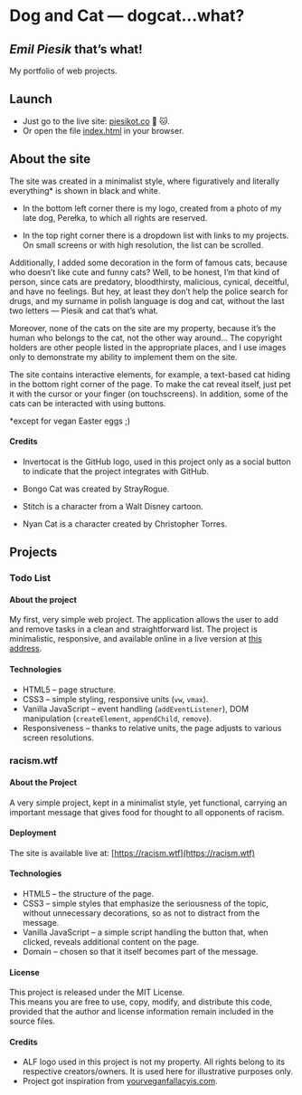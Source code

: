 # Dog and Cat — dogcat...what?

## _Emil Piesik_ that’s what!

My portfolio of web projects.

## Launch

- Just go to the live site: [piesikot.co](https://piesikot.co) :dog: :cat:.
- Or open the file [index.html](index.html) in your browser.

## About the site

The site was created in a minimalist style, where figuratively and literally everything\* is shown in black and white.

- In the bottom left corner there is my logo, created from a photo of my late dog, Perełka, to which all rights are reserved.

- In the top right corner there is a dropdown list with links to my projects. On small screens or with high resolution, the list can be scrolled.

Additionally, I added some decoration in the form of famous cats, because who doesn’t like cute and funny cats? Well, to be honest, I’m that kind of person, since cats are predatory, bloodthirsty, malicious, cynical, deceitful, and have no feelings. But hey, at least they don’t help the police search for drugs, and my surname in polish language is dog and cat, without the last two letters — Piesik and cat that’s what.

Moreover, none of the cats on the site are my property, because it’s the human who belongs to the cat, not the other way around... The copyright holders are other people listed in the appropriate places, and I use images only to demonstrate my ability to implement them on the site.

The site contains interactive elements, for example, a text-based cat hiding in the bottom right corner of the page. To make the cat reveal itself, just pet it with the cursor or your finger (on touchscreens). In addition, some of the cats can be interacted with using buttons.

\*except for vegan Easter eggs ;)

#### Credits

- Invertocat is the GitHub logo, used in this project only as a social button to indicate that the project integrates with GitHub.

- Bongo Cat was created by StrayRogue.

- Stitch is a character from a Walt Disney cartoon.

- Nyan Cat is a character created by Christopher Torres.

## Projects

### Todo List

#### About the project

My first, very simple web project. The application allows the user to add and remove tasks in a clean and straightforward list. The project is minimalistic, responsive, and available online in a live version at [this address](https://piesikot.co/todolist.html).

#### Technologies

- HTML5 – page structure.
- CSS3 – simple styling, responsive units (`vw`, `vmax`).
- Vanilla JavaScript – event handling (`addEventListener`), DOM manipulation (`createElement`, `appendChild`, `remove`).
- Responsiveness – thanks to relative units, the page adjusts to various screen resolutions.

### racism.wtf

#### About the Project

A very simple project, kept in a minimalist style, yet functional, carrying an important message that gives food for thought to all opponents of racism.

#### Deployment

The site is available live at: [https://racism.wtf](https://racism.wtf)

#### Technologies

- HTML5 – the structure of the page.
- CSS3 – simple styles that emphasize the seriousness of the topic, without unnecessary decorations, so as not to distract from the message.
- Vanilla JavaScript – a simple script handling the button that, when clicked, reveals additional content on the page.
- Domain – chosen so that it itself becomes part of the message.

#### License

This project is released under the MIT License.  
This means you are free to use, copy, modify, and distribute this code, provided that the author and license information remain included in the source files.

#### Credits

- ALF logo used in this project is not my property. All rights belong to its respective creators/owners. It is used here for illustrative purposes only.
- Project got inspiration from [yourveganfallacyis.com](https://yourveganfallacyis.com/).
